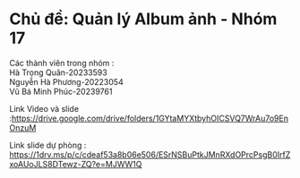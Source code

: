 # Chủ đề: Quản lý Album ảnh - Nhóm 17
Các thành viên trong nhóm :  
Hà Trọng Quân-20233593  
Nguyễn Hà Phương-20223054  
Vũ Bá Minh Phúc-20239761  

Link Video và slide :https://drive.google.com/drive/folders/1GYtaMYXtbyhOICSVQ7WrAu7o9EnOnzuM  

Link slide dự phòng : https://1drv.ms/p/c/cdeaf53a8b06e506/ESrNSBuPtkJMnRXdOPrcPsgB0IrfZxoAUoJLS8DTewz-ZQ?e=MJWW1Q
